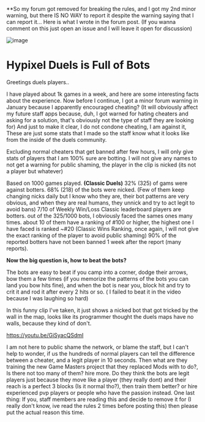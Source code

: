 **So my forum got removed for breaking the rules, and I got my 2nd minor warning, but there IS NO WAY to report it despite the warning saying that I can report it...
Here is what I wrote in the forum post.
(If you wanna comment on this just open an issue and I will leave it open for discussion)

![image](https://github.com/BlueXAyman/hypixel-duels-is-full-of-bots/assets/73948427/ae1631c8-7ee0-40f9-920a-106e86ef303c)


# Hypixel Duels is Full of Bots

Greetings duels players..

I have played about 1k games in a week, and here are some interesting facts about the experience.
Now before I continue, I got a minor forum warning in January because I apparently encouraged cheating? (It will obviously affect my future staff apps because, duh, I got warned for hating cheaters and asking for a solution, that's obviously not the type of staff they are looking for) And just to make it clear, I do not condone cheating, I am against it, These are just some stats that I made so the staff know what it looks like from the inside of the duels community.

Excluding normal cheaters that get banned after few hours, I will only give stats of players that I am 100% sure are botting.
I will not give any names to not get a warning for public shaming, the player in the clip is nicked (its not a player but whatever)

Based on 1000 games played. **(Classic Duels)**
32% (325) of gams were against botters.
68% (218) of the bots were nicked. (Few of them keep changing nicks daily but I know who they are, their bot patterns are very obvious, and when they are real humans, they unnick and try to act legit to avoid bans)
7/10 of Weekly Win/Loss Classic leaderboard players are botters.
out of the 325/1000 bots, I obviously faced the sames ones many times. about 10 of them have a ranking of #100 or higher, the highest one I have faced is ranked ~#20 (Classic Wins Ranking, once again, I will not give the exact ranking of the player to avoid public shaming)
90% of the reported botters have not been banned 1 week after the report (many reports).

**Now the big question is, how to beat the bots?**

The bots are easy to beat if you camp into a corner, dodge their arrows, bow them a few times (if you memorize the patterns of the bots you can land you bow hits fine), and when the bot is near you, block hit and try to crit it and rod it after every 2 hits or so. ( I failed to beat it in the video because I was laughing so hard)

In this funny clip I've taken, it just shows a nicked bot that got tricked by the wall in the map, looks like its programmer thought the duels maps have no walls, because they kind of don't.

https://youtu.be/GiSyacQSdmI

I am not here to public shame the network, or blame the staff, but I can't help to wonder, if us the hundreds of normal players can tell the difference between a cheater, and a legit player in 10 seconds. Then what are they training the new Game Masters project that they replaced Mods with to do?, Is there not too many of them? hire more. Do they think the bots are legit players just because they move like a player (they really dont) and their reach is a perfect 3 blocks (Is it normal tho?), then train them better? or hire experienced pvp players or people who have the passion instead.
One last thing: If you, staff members are reading this and decide to remove it for (I really don't know, ive read the rules 2 times before posting this) then please put the actual reason this time. 
